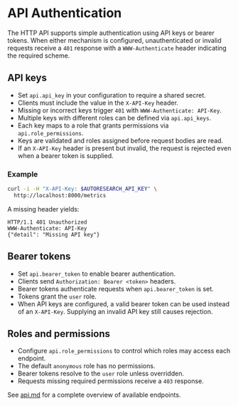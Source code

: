 # API Authentication

The HTTP API supports simple authentication using API keys or bearer tokens.
When either mechanism is configured, unauthenticated or invalid requests
receive a `401` response with a `WWW-Authenticate` header indicating the
required scheme.

## API keys

- Set `api.api_key` in your configuration to require a shared secret.
- Clients must include the value in the `X-API-Key` header.
- Missing or incorrect keys trigger `401` with `WWW-Authenticate: API-Key`.
- Multiple keys with different roles can be defined via `api.api_keys`.
- Each key maps to a role that grants permissions via `api.role_permissions`.
- Keys are validated and roles assigned before request bodies are read.
- If an `X-API-Key` header is present but invalid, the request is rejected
  even when a bearer token is supplied.

### Example

```bash
curl -i -H "X-API-Key: $AUTORESEARCH_API_KEY" \
  http://localhost:8000/metrics
```

A missing header yields:

```http
HTTP/1.1 401 Unauthorized
WWW-Authenticate: API-Key
{"detail": "Missing API key"}
```

## Bearer tokens

- Set `api.bearer_token` to enable bearer authentication.
- Clients send `Authorization: Bearer <token>` headers.
- Bearer tokens authenticate requests when `api.bearer_token` is set.
- Tokens grant the `user` role.
- When API keys are configured, a valid bearer token can be used instead of an
  `X-API-Key`. Supplying an invalid API key still causes rejection.

## Roles and permissions

- Configure `api.role_permissions` to control which roles may access each
  endpoint.
- The default `anonymous` role has no permissions.
- Bearer tokens resolve to the `user` role unless overridden.
- Requests missing required permissions receive a `403` response.

See [api.md](api.md) for a complete overview of available endpoints.

